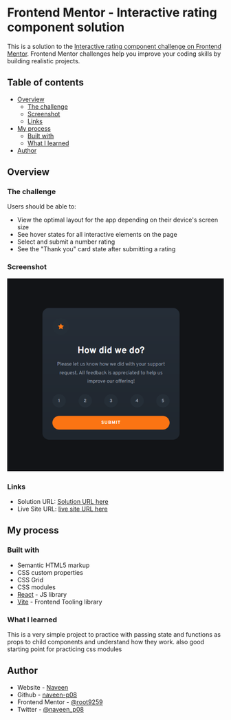 # Frontend Mentor - Interactive rating component solution

This is a solution to the [Interactive rating component challenge on Frontend Mentor](https://www.frontendmentor.io/challenges/interactive-rating-component-koxpeBUmI). Frontend Mentor challenges help you improve your coding skills by building realistic projects.

## Table of contents

- [Overview](#overview)
  - [The challenge](#the-challenge)
  - [Screenshot](#screenshot)
  - [Links](#links)
- [My process](#my-process)
  - [Built with](#built-with)
  - [What I learned](#what-i-learned)
- [Author](#author)

## Overview

### The challenge

Users should be able to:

- View the optimal layout for the app depending on their device's screen size
- See hover states for all interactive elements on the page
- Select and submit a number rating
- See the "Thank you" card state after submitting a rating

### Screenshot

![screenshot](./screenshot.png)

### Links

- Solution URL: [Solution URL here](https://github.com/naveen-p08/interactive-rating-react)
- Live Site URL: [live site URL here](https://card-ratings.netlify.app/)

## My process

### Built with

- Semantic HTML5 markup
- CSS custom properties
- CSS Grid
- CSS modules
- [React](https://react.dev/) - JS library
- [Vite](https://vitejs.dev/) - Frontend Tooling library

### What I learned

This is a very simple project to practice with passing state and functions as props to child components and understand how they work. also good starting point for practicing css modules

## Author

- Website - [Naveen](https://naveenp.dev/)
- Github - [naveen-p08](https://github.com/naveen-p08)
- Frontend Mentor - [@root9259](https://www.frontendmentor.io/profile/root9259)
- Twitter - [@naveen_p08](https://twitter.com/naveen_p08)
